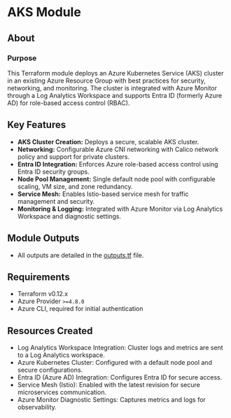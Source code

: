 # AKS Module

## About

### Purpose
This Terraform module deploys an Azure Kubernetes Service (AKS) cluster in an existing Azure Resource Group with best practices for security, networking, and monitoring. 
The cluster is integrated with Azure Monitor through a Log Analytics Workspace and supports Entra ID (formerly Azure AD) for role-based access control (RBAC).

## Key Features
- **AKS Cluster Creation:** Deploys a secure, scalable AKS cluster.
- **Networking:** Configurable Azure CNI networking with Calico network policy and support for private clusters.
- **Entra ID Integration:** Enforces Azure role-based access control using Entra ID security groups.
- **Node Pool Management:** Single default node pool with configurable scaling, VM size, and zone redundancy.
- **Service Mesh:** Enables Istio-based service mesh for traffic management and security.
- **Monitoring & Logging:** Integrated with Azure Monitor via Log Analytics Workspace and diagnostic settings.

## Module Outputs
- All outputs are detailed in the [outputs.tf](./outputs.tf) file.

## Requirements
- Terraform v0.12.x
- Azure Provider `>=4.8.0`
- Azure CLI, required for initial authentication

## Resources Created
- Log Analytics Workspace Integration: Cluster logs and metrics are sent to a Log Analytics workspace.
- Azure Kubernetes Cluster: Configured with a default node pool and secure configurations.
- Entra ID (Azure AD) Integration: Configures Entra ID for secure access.
- Service Mesh (Istio): Enabled with the latest revision for secure microservices communication.
- Azure Monitor Diagnostic Settings: Captures metrics and logs for observability.


